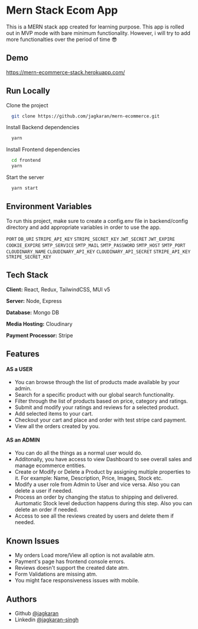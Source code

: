 # Mern Stack Ecom App

This is a MERN stack app created for learning purpose. This app is rolled out in MVP mode with bare minimum functionality. However, i will try to add more functionalties over the period of time 😎

## Demo

https://mern-ecommerce-stack.herokuapp.com/

## Run Locally

Clone the project

```bash
  git clone https://github.com/jagkaran/mern-ecommerce.git
```

Install Backend dependencies

```bash
  yarn
```

Install Frontend dependencies

```bash
  cd frontend
  yarn
```

Start the server

```bash
  yarn start
```

## Environment Variables

To run this project, make sure to create a config.env file in backend/config directory and add appropriate variables in order to use the app.

`PORT` `DB_URI` `STRIPE_API_KEY` `STRIPE_SECRET_KEY` `JWT_SECRET` `JWT_EXPIRE` `COOKIE_EXPIRE` `SMTP_SERVICE` `SMTP_MAIL` `SMTP_PASSWORD` `SMTP_HOST` `SMTP_PORT` `CLOUDINARY_NAME` `CLOUDINARY_API_KEY` `CLOUDINARY_API_SECRET` `STRIPE_API_KEY` `STRIPE_SECRET_KEY`

## Tech Stack

**Client:** React, Redux, TailwindCSS, MUI v5

**Server:** Node, Express

**Database:** Mongo DB

**Media Hosting:** Cloudinary

**Payment Processor:** Stripe

## Features

#### AS a USER

- You can browse through the list of products made available by your admin.
- Search for a specific product with our global search functionality.
- Filter through the list of products based on price, category and ratings.
- Submit and modify your ratings and reviews for a selected product.
- Add selected items to your cart.
- Checkout your cart and place and order with test stripe card payment.
- View all the orders created by you.

#### AS an ADMIN

- You can do all the things as a normal user would do.
- Additonally, you have access to view Dashboard to see overall sales and manage ecommerce entities.
- Create or Modify or Delete a Product by assigning multiple properties to it. For example: Name, Description, Price, Images, Stock etc.
- Modify a user role from Admin to User and vice versa. Also you can delete a user if needed.
- Process an order by changing the status to shipping and delivered. Aurtomatic Stock level deduction happens during this step. Also you can delete an order if needed.
- Access to see all the reviews created by users and delete them if needed.

## Known Issues

- My orders Load more/View all option is not available atm.
- Payment's page has frontend console errors.
- Reviews doesn't support the created date atm.
- Form Validations are missing atm.
- You might face responsiveness issues with mobile.

## Authors

- Github [@jagkaran](https://github.com/jagkaran)
- Linkedin [@jagkaran-singh](https://www.linkedin.com/in/jagkaran-singh/)
